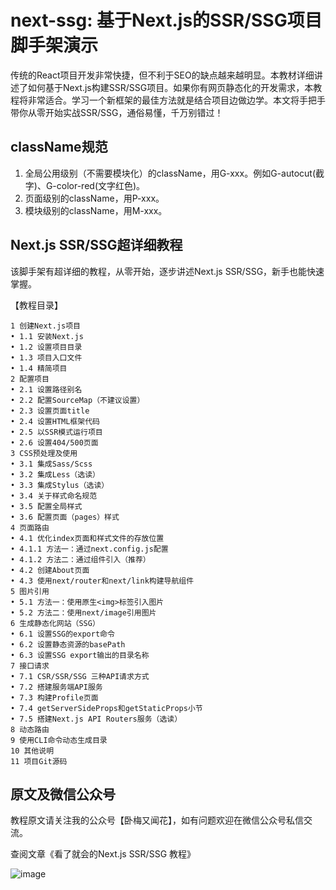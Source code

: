 # next-ssg: 基于Next.js的SSR/SSG项目脚手架演示

传统的React项目开发非常快捷，但不利于SEO的缺点越来越明显。本教材详细讲述了如何基于Next.js构建SSR/SSG项目。如果你有网页静态化的开发需求，本教程将非常适合。学习一个新框架的最佳方法就是结合项目边做边学。本文将手把手带你从零开始实战SSR/SSG，通俗易懂，千万别错过！

## className规范

1. 全局公用级别（不需要模块化）的className，用G-xxx。例如G-autocut(截字)、G-color-red(文字红色)。
2. 页面级别的className，用P-xxx。
3. 模块级别的className，用M-xxx。

## Next.js SSR/SSG超详细教程

该脚手架有超详细的教程，从零开始，逐步讲述Next.js SSR/SSG，新手也能快速掌握。

【教程目录】
```
1 创建Next.js项目
• 1.1 安装Next.js
• 1.2 设置项目目录
• 1.3 项目入口文件
• 1.4 精简项目
2 配置项目
• 2.1 设置路径别名
• 2.2 配置SourceMap（不建议设置）
• 2.3 设置页面title
• 2.4 设置HTML框架代码
• 2.5 以SSR模式运行项目
• 2.6 设置404/500页面
3 CSS预处理及使用
• 3.1 集成Sass/Scss
• 3.2 集成Less（选读）
• 3.3 集成Stylus（选读）
• 3.4 关于样式命名规范
• 3.5 配置全局样式
• 3.6 配置页面（pages）样式
4 页面路由
• 4.1 优化index页面和样式文件的存放位置
• 4.1.1 方法一：通过next.config.js配置
• 4.1.2 方法二：通过组件引入（推荐）
• 4.2 创建About页面
• 4.3 使用next/router和next/link构建导航组件
5 图片引用
• 5.1 方法一：使用原生<img>标签引入图片
• 5.2 方法二：使用next/image引用图片
6 生成静态化网站（SSG）
• 6.1 设置SSG的export命令
• 6.2 设置静态资源的basePath
• 6.3 设置SSG export输出的目录名称
7 接口请求
• 7.1 CSR/SSR/SSG 三种API请求方式
• 7.2 搭建服务端API服务
• 7.3 构建Profile页面
• 7.4 getServerSideProps和getStaticProps小节
• 7.5 搭建Next.js API Routers服务（选读）
8 动态路由
9 使用CLI命令动态生成目录
10 其他说明
11 项目Git源码
```
## 原文及微信公众号

教程原文请关注我的公众号【卧梅又闻花】，如有问题欢迎在微信公众号私信交流。

查阅文章《看了就会的Next.js SSR/SSG 教程》

![image](https://wx3.sinaimg.cn/large/475dd357ly1gbh774dw0dj210n0ku443.jpg)

